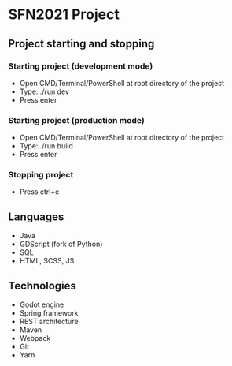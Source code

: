 # SFN2021 Project

## Project starting and stopping

### Starting project (development mode)

- Open CMD/Terminal/PowerShell at root directory of the project
- Type: ./run dev
- Press enter

### Starting project (production mode)

- Open CMD/Terminal/PowerShell at root directory of the project
- Type: ./run build
- Press enter

### Stopping project

- Press ctrl+c

## Languages
- Java
- GDScript (fork of Python)
- SQL
- HTML, SCSS, JS

## Technologies
- Godot engine
- Spring framework
- REST architecture
- Maven
- Webpack
- Git
- Yarn

